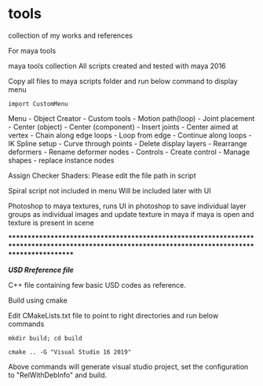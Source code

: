 # tools

collection of my works and references

For maya tools

maya tools collection All scripts created and tested with maya 2016

Copy all files to maya scripts folder and run below command to display menu

```import CustomMenu```

Menu - Object Creator - Custom tools - Motion path(loop) - Joint placement - Center (object) - Center (component) - Insert joints - Center aimed at vertex - Chain along edge loops - Loop from edge - Continue along loops - IK Spline setup - Curve through points - Delete display layers - Rearrange deformers - Rename deformer nodes - Controls - Create control - Manage shapes - replace instance nodes

Assign Checker Shaders: Please edit the file path in script

Spiral script not included in menu Will be included later with UI

Photoshop to maya textures, runs UI in photoshop to save individual layer groups as individual images and update texture in maya if maya is open and texture is present in scene

<B>*************************************************************************************************************************************************</B>

<B><I>USD Rreference file</I></B>

C++ file containing few basic USD codes as reference.

Build using cmake

Edit CMakeLists.txt file to point to right directories and run below commands

```mkdir build; cd build```

```cmake .. -G "Visual Studio 16 2019"```

Above commands will generate visual studio project, set the configuration to "RelWithDebInfo" and build.
